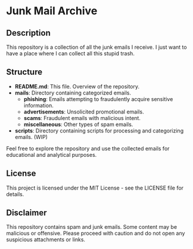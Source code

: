 # Junk Mail Archive

## Description
This repository is a collection of all the junk emails I receive. 
I just want to have a place where I can collect all this stupid trash. 

## Structure
- **README.md**: This file. Overview of the repository.
- **mails**: Directory containing categorized emails.
    - **phishing**: Emails attempting to fraudulently acquire sensitive information.
    - **advertisements**: Unsolicited promotional emails.
    - **scams**: Fraudulent emails with malicious intent.
    - **miscellaneous**: Other types of spam emails.
- **scripts**: Directory containing scripts for processing and categorizing emails. (WIP)
<!-- - **attachments**: Directory containing email attachments, organized by category and date. -->

Feel free to explore the repository and use the collected emails for educational and analytical purposes.

## License
This project is licensed under the MIT License - see the LICENSE file for details.

## Disclaimer
This repository contains spam and junk emails. Some content may be malicious or offensive. 
Please proceed with caution and do not open any suspicious attachments or links.
